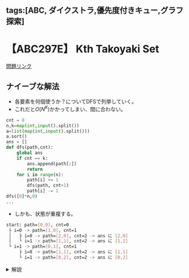 tags:[ABC, ダイクストラ,優先度付きキュー,グラフ探索]
---
# 【ABC297E】 Kth Takoyaki Set

<a href="https://atcoder.jp/contests/abc297/tasks/abc297_e" target="_blank">問題リンク</a>

## ナイーブな解法

* 各要素を何個使うか？についてDFSで列挙していく。
* これだと$O(N^K)$かかってしまい、間に合わない。

```python
cnt = 0
n,k=map(int,input().split())
a=list(map(int,input().split()))
a.sort()
ans = []
def dfs(path,cnt):
    global ans
    if cnt == k:
        ans.append(path[:])
        return
    for i in range(n):
        path[i] += 1
        dfs(path, cnt+1)
        path[i] -= 1
dfs([0]*n,0)
...
```

* しかも、状態が重複する。
```bash
start: path=[0,0], cnt=0
 ├ i=0 -> path=[1,0], cnt=1
 │   ├ i=0 -> path=[2,0], cnt=2 -> ans に [2,0]
 │   └ i=1 -> path=[1,1], cnt=2 -> ans に [1,1]
 └ i=1 -> path=[0,1], cnt=1
     ├ i=0 -> path=[1,1], cnt=2 -> ans に [1,1]
     └ i=1 -> path=[0,2], cnt=2 -> ans に [0,2]
```


<details>
<summary>解説</summary>

## ポイント

* 「小さい順に$K$個を求める」⇒ 優先度付きキュー
* （無限グリッド上の）ダイクストラ(パスの長さは$K$)
* 遷移先が重複するので**重複検出**する

## 定式化

$$
\text{ans} = 
\text{the $K$-th smallest element of }
\left\{\, 
\sum_{i=1}^{N} A_i x_i 
\;\Biggm|\;
x_i \in \mathbb{Z}_{\ge 0},\ 
\sum_{i=1}^{N} x_i \ge 1
\right\}.
$$


## 実装例

```python
n,k=map(int,input().split())
a=list(map(int,input().split()))

closed = set()
from heapq import heapify,heappop,heappush
open = [0]
for i in range(k+1):
    p = heappop(open)
    for v in a:
        if p+v not in closed:
            closed.add(p+v)
            heappush(open, p+v)
print(p)
```

## 計算量

* $O(NK\log{NK})$
  * $\log$の性質を用いて、$O(NK(\log{N}+\log{K}))$とも書ける。

</details>